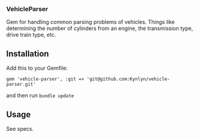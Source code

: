 ### VehicleParser

Gem for handling common parsing problems of vehicles. Things like determining the number of cylinders from an engine, the transmission type, drive train type, etc.

## Installation

Add this to your Gemfile:

`gem 'vehicle-parser', :git => 'git@github.com:Kynlyn/vehicle-parser.git'`

and then run `bundle update`

## Usage

See specs.


